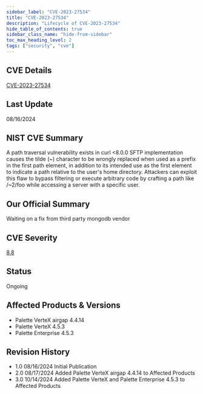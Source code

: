 ```yaml
---
sidebar_label: "CVE-2023-27534"
title: "CVE-2023-27534"
description: "Lifecycle of CVE-2023-27534"
hide_table_of_contents: true
sidebar_class_name: "hide-from-sidebar"
toc_max_heading_level: 2
tags: ["security", "cve"]
---
```


## CVE Details

[CVE-2023-27534](https://nvd.nist.gov/vuln/detail/CVE-2023-27534)

## Last Update

08/16/2024

## NIST CVE Summary

A path traversal vulnerability exists in curl \<8.0.0 SFTP implementation causes the tilde (\~) character to be wrongly
replaced when used as a prefix in the first path element, in addition to its intended use as the first element to
indicate a path relative to the user's home directory. Attackers can exploit this flaw to bypass filtering or execute
arbitrary code by crafting a path like /\~2/foo while accessing a server with a specific user.

## Our Official Summary

Waiting on a fix from third party mongodb vendor

## CVE Severity

[8.8](https://nvd.nist.gov/vuln/detail/CVE-2023-27534)

## Status

Ongoing

## Affected Products & Versions

- Palette VerteX airgap 4.4.14
- Palette VerteX 4.5.3
- Palette Enterprise 4.5.3

## Revision History

- 1.0 08/16/2024 Initial Publication
- 2.0 08/17/2024 Added Palette VerteX airgap 4.4.14 to Affected Products
- 3.0 10/14/2024 Added Palette VerteX and Palette Enterprise 4.5.3 to Affected Products
